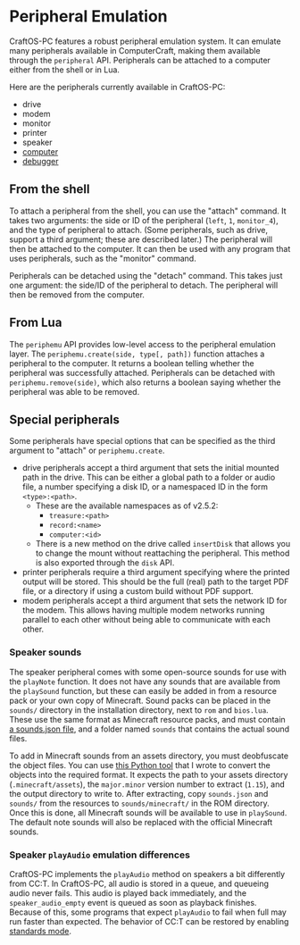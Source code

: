 # Peripheral Emulation
CraftOS-PC features a robust peripheral emulation system. It can emulate many peripherals available in ComputerCraft, making them available through the `peripheral` API. Peripherals can be attached to a computer either from the shell or in Lua.

Here are the peripherals currently available in CraftOS-PC:
* drive
* modem
* monitor
* printer
* speaker
* [computer](multicomp)
* [debugger](debugger)

## From the shell
To attach a peripheral from the shell, you can use the "attach" command. It takes two arguments: the side or ID of the peripheral (`left`, `1`, `monitor_4`), and the type of peripheral to attach. (Some peripherals, such as drive, support a third argument; these are described later.) The peripheral will then be attached to the computer. It can then be used with any program that uses peripherals, such as the "monitor" command.  

Peripherals can be detached using the "detach" command. This takes just one argument: the side/ID of the peripheral to detach. The peripheral will then be removed from the computer.

## From Lua
The `periphemu` API provides low-level access to the peripheral emulation layer. The `periphemu.create(side, type[, path])` function attaches a peripheral to the computer. It returns a boolean telling whether the peripheral was successfully attached. Peripherals can be detached with `periphemu.remove(side)`, which also returns a boolean saying whether the peripheral was able to be removed.

## Special peripherals
Some peripherals have special options that can be specified as the third argument to "attach" or `periphemu.create`.
* drive peripherals accept a third argument that sets the initial mounted path in the drive. This can be either a global path to a folder or audio file, a number specifying a disk ID, or a namespaced ID in the form `<type>:<path>`.
  * These are the available namespaces as of v2.5.2:
    * `treasure:<path>`
    * `record:<name>`
    * `computer:<id>`
  * There is a new method on the drive called `insertDisk` that allows you to change the mount without reattaching the peripheral. This method is also exported through the `disk` API.
* printer peripherals require a third argument specifying where the printed output will be stored. This should be the full (real) path to the target PDF file, or a directory if using a custom build without PDF support.
* modem peripherals accept a third argument that sets the network ID for the modem. This allows having multiple modem networks running parallel to each other without being able to communicate with each other.

### Speaker sounds
The speaker peripheral comes with some open-source sounds for use with the `playNote` function. It does not have any sounds that are available from the `playSound` function, but these can easily be added in from a resource pack or your own copy of Minecraft. Sound packs can be placed in the `sounds/` directory in the installation directory, next to `rom` and `bios.lua`. These use the same format as Minecraft resource packs, and must contain [a sounds.json file](https://minecraft.gamepedia.com/Sounds.json), and a folder named `sounds` that contains the actual sound files.

To add in Minecraft sounds from an assets directory, you must deobfuscate the object files. You can use [this Python tool](https://gist.github.com/MCJack123/6c543125e7724645f78c72d4ae918558) that I wrote to convert the objects into the required format. It expects the path to your assets directory (`.minecraft/assets`), the `major.minor` version number to extract (`1.15`), and the output directory to write to. After extracting, copy `sounds.json` and `sounds/` from the resources to `sounds/minecraft/` in the ROM directory. Once this is done, all Minecraft sounds will be available to use in `playSound`. The default note sounds will also be replaced with the official Minecraft sounds.

### Speaker `playAudio` emulation differences
CraftOS-PC implements the `playAudio` method on speakers a bit differently from CC:T. In CraftOS-PC, all audio is stored in a queue, and queueing audio never fails. This audio is played back immediately, and the `speaker_audio_empty` event is queued as soon as playback finishes. Because of this, some programs that expect `playAudio` to fail when full may run faster than expected. The behavior of CC:T can be restored by enabling [standards mode](standards).